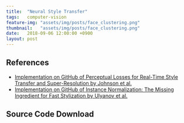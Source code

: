 ```yaml
---
title:  "Neural Style Transfer"
tags:   computer-vision
feature-img: "assets/img/posts/face_clustering.png"
thumbnail:   "assets/img/posts/face_clustering.png"
date:   2018-09-06 12:00:00 +0900
layout: post
---
```



## References

* [Implementation on GitHub of Perceptual Losses for Real-Time Style Transfer and Super-Resolution by Johnson et al.](https://github.com/jcjohnson/fast-neural-style)
* [Implementation on GitHub of Instance Normalization: The Missing Ingredient for Fast Stylization by Ulyanov et al.](https://github.com/DmitryUlyanov/texture_nets)

## Source Code Download

